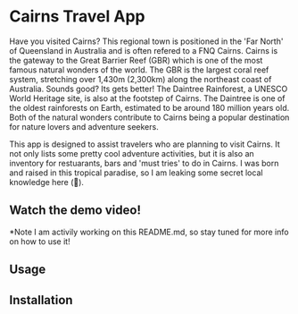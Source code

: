# Cairns Travel App 

Have you visited Cairns? This regional town is positioned in the 'Far North' of Queensland in Australia and is often refered to a FNQ Cairns. 
Cairns is the gateway to the Great Barrier Reef (GBR) which is one of the most famous natural wonders of the world. The GBR is the largest coral reef system, stretching over 1,430m (2,300km)
along the northeast coast of Australia. Sounds good? Its gets better! The Daintree Rainforest, a UNESCO World Heritage site, is also at the footstep of Cairns. The Daintree is one of 
the oldest rainforests on Earth, estimated to be around 180 million years old. Both of the natural wonders contribute to Cairns being a popular destination for nature lovers and adventure seekers. 

This app is designed to assist travelers who are planning to visit Cairns. It not only lists some pretty cool adventure activities, but it is also an inventory for restuarants, bars and 'must tries' to do in Cairns. 
I was born and raised in this tropical paradise, so I am leaking some secret local knowledge here (🤫). 

## Watch the demo video!
*Note I am activily working on this README.md, so stay tuned for more info on how to use it!

## Usage

## Installation 
